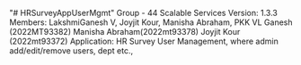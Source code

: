 "# HRSurveyAppUserMgmt" 
Group - 44 Scalable Services
Version: 1.3.3
Members: LakshmiGanesh V, Joyjit Kour, Manisha Abraham, PKK 
VL Ganesh (2022MT93382)
Manisha Abraham(2022mt93378)
Joyjit Kour (2022mt93372)
Application: HR Survey User Management, where admin add/edit/remove users, dept etc.,
